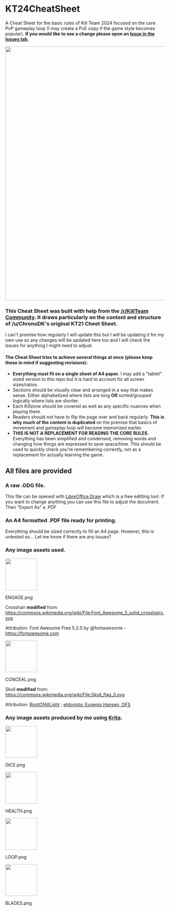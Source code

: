 # KT24CheatSheet

A Cheat Sheet for the basic rules of Kill Team 2024 focused on the core PvP gameplay loop (I may create a PvE copy if the game style becomes popular). **If you would like to see a change please open an [Issue in the Issues tab](https://github.com/krones9000/KT24CheatSheet/issues).**

<img src="https://github.com/user-attachments/assets/4c934f14-5224-4012-a0d6-ded0991242ca" width="800">

### This Cheat Sheet was built with help from the [/r/KillTeam Community](https://www.reddit.com/r/killteam/). It draws particularly on the content and structure of /u/ChronoDK's original KT21 Cheet Sheet. 

I can't promise how regularly I will update this but I will be updating it for my own use so any changes will be updated here too and I will check the Issues for anything I might need to adjust.

#### The Cheat Sheet tries to achieve several things at once (please keep these in mind if suggesting revisions):

* **Everything must fit on a single sheet of A4 paper.** I may add a "tablet" sized version to this repo but it is hard to account for all screen sizes/ratios.
* Sections should be visually clear and arranged in a way that makes sense. Either alphabetized where lists are long **OR** sorted/grouped logically where lists are shorter.
* Each Killzone should be covered as well as any specific nuances when playing there.
* Readers should not have to flip the page over and back regularly. **This is why much of the content is duplicated** on the premise that basics of movement and gameplay loop will become memorized earlier.
* **THIS IS NOT A REPLACEMENT FOR READING THE CORE RULES.** Everything has been simplified and condensed, removing words and changing how things are expressed to save space/time. This should be used to quickly check you're remembering correctly, not as a replacement for actually learning the game.

## All files are provided

### A raw .ODG file. 
This file can be opened with [LibreOffice Draw](https://www.libreoffice.org/discover/draw) which is a free editting tool. If you want to change anything you can use this file to adjust the document. Then "Export As" a .PDF

### An A4 formatted .PDF file ready for printing. 
Everything should be sized correctly to fill an A4 page. However, this is untested so... Let me know if there are any issues?

### Any image assets used. 

<img src="https://github.com/user-attachments/assets/e69e12ba-876d-4893-bcbb-8878c028659d" width="100">

ENGAGE.png

Crosshair **modified** from: https://commons.wikimedia.org/wiki/File:Font_Awesome_5_solid_crosshairs.svg

Attribution: Font Awesome Free 5.2.0 by @fontawesome - https://fontawesome.com

<img src="https://github.com/user-attachments/assets/403054da-0bff-4eb3-b779-2e20e5f0e3b2" width="100">

CONCEAL.png 

Skull **modified** from: https://commons.wikimedia.org/wiki/File:Skull_flag_0.svg

Attribution: [RootOfAllLight](https://commons.wikimedia.org/wiki/User:RootOfAllLight) ; [eldonisto: Eugenio Hansen, OFS](https://commons.wikimedia.org/wiki/User:Eugenio_Hansen,_OFS)

### Any image assets produced by me using [Krita](https://krita.org/en/).

<img src="https://github.com/user-attachments/assets/fb3e8691-67b4-4631-89b1-6a29d3b465cd" width="100">

DICE.png

<img src="https://github.com/user-attachments/assets/a2a6bea4-cced-4e31-ad79-eba1b03ff6ee" width="100">

HEALTH.png

<img src="https://github.com/user-attachments/assets/b4682bdf-d802-4824-952d-f79917d42f06" width="100">

LOOP.png

<img src="https://github.com/user-attachments/assets/07362661-5679-4c5a-a421-b665edc7af8e" width="100">

BLADES.png




















